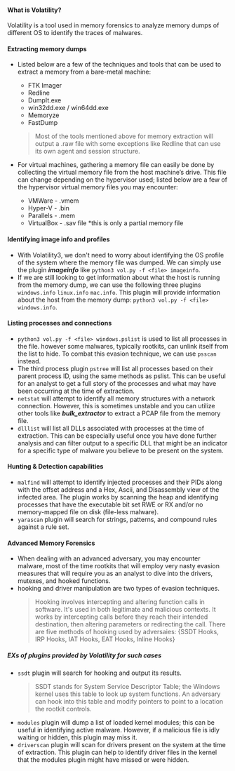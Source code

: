 #### What is Volatility?
Volatility is a tool used in memory forensics to analyze memory dumps of different OS to identify the traces of malwares.

#### Extracting memory dumps
- Listed below are a few of the techniques and tools that can be used to extract a memory from a bare-metal machine:
  - FTK Imager
  - Redline
  - DumpIt.exe
  - win32dd.exe / win64dd.exe
  - Memoryze
  - FastDump
    
  > Most of the tools mentioned above for memory extraction will output a .raw file with some exceptions like Redline that can use its own agent and session structure.

- For virtual machines, gathering a memory file can easily be done by collecting the virtual memory file from the host machine’s drive. This file can change depending on the hypervisor used; listed below are a few of the hypervisor virtual memory files you may encounter:
  - VMWare - .vmem
  - Hyper-V - .bin
  - Parallels - .mem
  - VirtualBox - .sav file *this is only a partial memory file

#### Identifying image info and profiles
- With Volatility3, we don't need to worry about identifying the OS profile of the system where the memory file was dumped. We can simply use the plugin ***imageinfo*** like `python3 vol.py -f <file> imageinfo`.
- If we are still looking to get information about what the host is running from the memory dump, we can use the following three plugins `windows.info` `linux.info` `mac.info`. This plugin will provide information about the host from the memory dump: `python3 vol.py -f <file> windows.info`.

#### Listing processes and connections
- `python3 vol.py -f <file> windows.pslist` is used to list all processes in the file. however some malwares, typically rootkits, can unlink itself from the list to hide. To combat this evasion technique, we can use `psscan` instead.
- The third process plugin `pstree` will list all processes based on their parent process ID, using the same methods as pslist. This can be useful for an analyst to get a full story of the processes and what may have been occurring at the time of extraction.
- `netstat` will attempt to identify all memory structures with a network connection. However, this is sometimes unstable and you can utilize other tools like ***bulk_extractor*** to extract a PCAP file from the memory file.
- `dlllist` will list all DLLs associated with processes at the time of extraction. This can be especially useful once you have done further analysis and can filter output to a specific DLL that might be an indicator for a specific type of malware you believe to be present on the system.

#### Hunting & Detection capabilities
- `malfind` will attempt to identify injected processes and their PIDs along with the offset address and a Hex, Ascii, and Disassembly view of the infected area. The plugin works by scanning the heap and identifying processes that have the executable bit set RWE or RX and/or no memory-mapped file on disk (file-less malware).
- `yarascan` plugin will search for strings, patterns, and compound rules against a rule set.

#### Advanced Memory Forensics
- When dealing with an advanced adversary, you may encounter malware, most of the time rootkits that will employ very nasty evasion measures that will require you as an analyst to dive into the drivers, mutexes, and hooked functions.
- hooking and driver manipulation are two types of evasion techniques. </br>
  > Hooking involves intercepting and altering function calls in software. It's used in both legitimate and malicious contexts. It works by intercepting calls before they reach their intended destination, then altering parameters or redirecting the call. There are five methods of hooking used by adversaies: {SSDT Hooks, IRP Hooks, IAT Hooks, EAT Hooks, Inline Hooks}
##### EXs of plugins provided by Volatility for such cases
- `ssdt` plugin will search for hooking and output its results. </br>
  > SSDT stands for System Service Descriptor Table; the Windows kernel uses this table to look up system functions. An adversary can hook into this table and modify pointers to point to a location the rootkit controls.
- `modules` plugin will dump a list of loaded kernel modules; this can be useful in identifying active malware. However, if a malicious file is idly waiting or hidden, this plugin may miss it.
- `driverscan` plugin will scan for drivers present on the system at the time of extraction. This plugin can help to identify driver files in the kernel that the modules plugin might have missed or were hidden.
